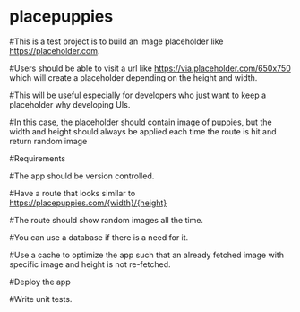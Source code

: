 # placepuppies

#This is a test project is to build an image placeholder like https://placeholder.com. 

#Users should be able to visit a url like https://via.placeholder.com/650x750 which will create a placeholder depending on the height and width. 

#This will be useful especially for developers who just want to keep a placeholder why developing UIs. 

#In this case, the placeholder should contain image of puppies, but the width and height should always be applied each time the route is hit and return random image

#Requirements

#The app should be version controlled.

#Have a route that looks similar to https://placepuppies.com/{width}/{height}

#The route should show random images all the time.

#You can use a database if there is a need for it.

#Use a cache to optimize the app such that an already fetched image with specific image and height is not re-fetched.

#Deploy the app

#Write unit tests.

